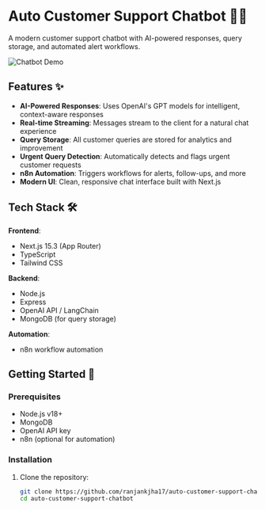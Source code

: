 # Auto Customer Support Chatbot 🤖💬

A modern customer support chatbot with AI-powered responses, query storage, and automated alert workflows.

![Chatbot Demo](demo.gif) <!-- Add a demo gif/image later -->

## Features ✨

- **AI-Powered Responses**: Uses OpenAI's GPT models for intelligent, context-aware responses
- **Real-time Streaming**: Messages stream to the client for a natural chat experience
- **Query Storage**: All customer queries are stored for analytics and improvement
- **Urgent Query Detection**: Automatically detects and flags urgent customer requests
- **n8n Automation**: Triggers workflows for alerts, follow-ups, and more
- **Modern UI**: Clean, responsive chat interface built with Next.js

## Tech Stack 🛠️

**Frontend**:
- Next.js 15.3 (App Router)
- TypeScript
- Tailwind CSS

**Backend**:
- Node.js
- Express
- OpenAI API / LangChain
- MongoDB (for query storage)

**Automation**:
- n8n workflow automation

## Getting Started 🚀

### Prerequisites

- Node.js v18+
- MongoDB
- OpenAI API key
- n8n (optional for automation)

### Installation

1. Clone the repository:
   ```bash
   git clone https://github.com/ranjankjha17/auto-customer-support-chatbot.git
   cd auto-customer-support-chatbot
